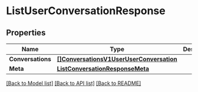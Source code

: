 # ListUserConversationResponse

## Properties

Name | Type | Description | Notes
------------ | ------------- | ------------- | -------------
**Conversations** | [**[]ConversationsV1UserUserConversation**](ConversationsV1UserUserConversation.md) |  |[optional] 
**Meta** | [**ListConversationResponseMeta**](ListConversationResponseMeta.md) |  |[optional] 

[[Back to Model list]](../README.md#documentation-for-models) [[Back to API list]](../README.md#documentation-for-api-endpoints) [[Back to README]](../README.md)


